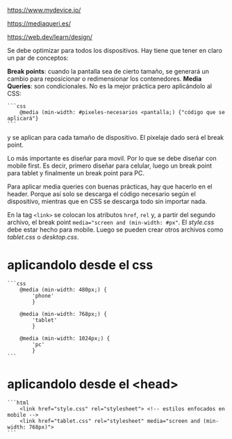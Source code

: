 https://www.mydevice.io/

https://mediaqueri.es/

https://web.dev/learn/design/


Se debe optimizar para todos los dispositivos. Hay tiene que tener en claro un par de conceptos:

__Break points__: cuando la pantalla sea de cierto tamaño, se generará un cambio para reposicionar o redimensionar los contenedores.
__Media Queries__: son condicionales. No es la mejor práctica pero aplicándolo al CSS:

    ```css
        @media (min-width: #pixeles-necesarios <pantalla;) {"código que se aplicará"}
    ```

y se aplican para cada tamaño de dispositivo. El pixelaje dado será el break point.

Lo más importante es diseñar para movil. Por lo que se debe diseñar con mobile first. Es decir, primero diseñar para celular, luego un break point para tablet y finalmente un break point para PC.

Para aplicar media queries con buenas prácticas, hay que hacerlo en el header. Porque así solo se descarga el código necesario según el dispositivo, mientras que en CSS se descarga todo sin importar nada.

En la tag ```<link>``` se colocan los atributos ```href```, ```rel``` y, a partir del segundo archivo, el break point ```media="screen and (min-width: #px"```. El _style.css_ debe estar hecho para mobile. Luego se pueden crear otros archivos como _tablet.css_ o _desktop.css_.

# aplicandolo desde el css
    ```css
        @media (min-width: 480px;) {
            'phone'
            }

        @media (min-width: 768px;) {
            'tablet'
            }

        @media (min-width: 1024px;) {
            'pc'
            }
    ```


# aplicandolo desde el __\<head\>__
    ```html
        <link href="style.css" rel="stylesheet"> <!-- estilos enfocados en mobile -->
        <link href="tablet.css" rel="stylesheet" media="screen and (min-width: 768px)">
    ```
